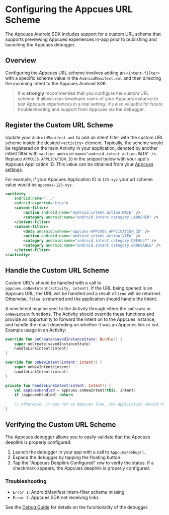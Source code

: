 # Configuring the Appcues URL Scheme

The Appcues Android SDK includes support for a custom URL scheme that supports previewing Appcues experiences in-app prior to publishing and launching the Appcues debugger.

## Overview

Configuring the Appcues URL scheme involves adding an `<intent-filter>` with a specific scheme value in the `AndroidManifest.xml` and then directing the incoming Intent to the Appcues Android SDK.

> It is **strongly** recommended that you configure the custom URL scheme. It allows non-developer users of your Appcues instance to test Appcues experiences in a real setting. It's also valuable for future troubleshooting and support from Appcues via the debugger.

## Register the Custom URL Scheme

Update your `AndroidManifest.xml` to add an intent filter with the custom URL scheme inside the desired `<activity>` element.  Typically, the scheme would be registered on the main Activity in your application, denoted by another intent filter with `<action android:name="android.intent.action.MAIN" />`. Replace `APPCUES_APPLICATION_ID` in the snippet below with your app's Appcues Application ID. This value can be obtained from your [Appcues settings](https://studio.appcues.com/settings/installation).

For example, if your Appcues Application ID is `123-xyz` your url scheme value would be `appcues-123-xyz`.

```xml
<activity
    android:name="..."
    android:exported="true">
    <intent-filter>
        <action android:name="android.intent.action.MAIN" />
        <category android:name="android.intent.category.LAUNCHER" />
    </intent-filter>
    <intent-filter>
        <data android:scheme="appcues-APPCUES_APPLICATION_ID" />
        <action android:name="android.intent.action.VIEW" />
        <category android:name="android.intent.category.DEFAULT" />
        <category android:name="android.intent.category.BROWSABLE" />
    </intent-filter>
</activity>
```

## Handle the Custom URL Scheme

Custom URL's should be handled with a call to `appcues.onNewIntent(activity, intent)`. If the URL being opened is an Appcues URL, the URL will be handled and a result of `true` will be returned. Otherwise, `false` is returned and the application should handle the Intent.

A new Intent may be sent to the Activity through either the `onCreate` or `onNewIntent` functions.  The Activity should override these functions and provide an opportunity to forward the Intent on to the Appcues instance, and handle the result depending on whether it was an Appcues link or not.  Example usage in an Activity:

```kotlin
override fun onCreate(savedInstanceState: Bundle?) {
    super.onCreate(savedInstanceState)
    handleLinkIntent(intent)
}

override fun onNewIntent(intent: Intent?) {
    super.onNewIntent(intent)
    handleLinkIntent(intent)
}

private fun handleLinkIntent(intent: Intent?) {
    val appcuesHandled = appcues.onNewIntent(this, intent)
    if (appcuesHandled) return
    
    // otherwise, it was not an Appcues link, the application should handle
}
```

## Verifying the Custom URL Scheme

The Appcues debugger allows you to easily validate that the Appcues deeplink is properly configured.

1. Launch the debugger in your app with a call to ``Appcues/debug()``.
2. Expand the debugger by tapping the floating button.
3. Tap the "Appcues Deeplink Configured" row to verify the status. If a checkmark appears, the Appcues deeplink is properly configured.

### Troubleshooting

- `Error 1`: AndroidManifest intent-filter scheme missing
- `Error 2`: Appcues SDK not receiving links

See the [Debug Guide](https://github.com/appcues/appcues-android-sdk/blob/main/docs/Debugging.md) for details on the functionality of the debugger.
